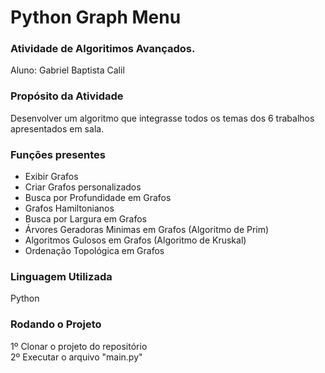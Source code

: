 # Python Graph Menu

### Atividade de Algoritimos Avançados.

Aluno: Gabriel Baptista Calil

### Propósito da Atividade
Desenvolver um algoritmo que integrasse todos os temas dos 6 trabalhos apresentados em sala.

### Funções presentes

- Exibir Grafos
- Criar Grafos personalizados
- Busca por Profundidade em Grafos
- Grafos Hamiltonianos
- Busca por Largura em Grafos
- Árvores Geradoras Minimas em Grafos (Algoritmo de Prim)
- Algoritmos Gulosos em Grafos (Algoritmo de Kruskal)
- Ordenação Topológica em Grafos

### Linguagem Utilizada
Python

### Rodando o Projeto

1º Clonar o projeto do repositório<br>
2º Executar o arquivo "main.py"
